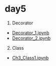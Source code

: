 # day5

1. Decorator

 - [Decorator_1.ipynb](/day5/Decorator_1.ipynb)
 - [Decorator_2.ipynb](/day5/Decorator_2.ipynb)

2. Class

 - [Ch3_Class1.ipynb](/day5/Ch3_Class1.ipynb)
